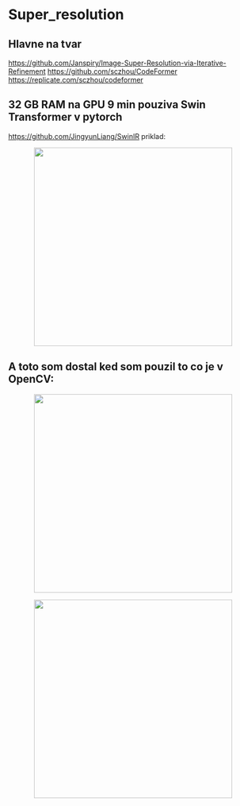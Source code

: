 # Super_resolution

## Hlavne na tvar
https://github.com/Janspiry/Image-Super-Resolution-via-Iterative-Refinement
https://github.com/sczhou/CodeFormer
https://replicate.com/sczhou/codeformer

## 32 GB RAM na GPU 9 min pouziva Swin Transformer v pytorch
https://github.com/JingyunLiang/SwinIR
priklad:

<p align="center">
    <img src="https://community.arm.com/cfs-file/__key/communityserver-blogs-components-weblogfiles/00-00-00-21-42/6378.figure_5F00_3_5F00_nvic.jpg" width="400">
</p>


## A toto som dostal ked som pouzil to co je v OpenCV:

<p align="center">
    <img src="https://community.arm.com/cfs-file/__key/communityserver-blogs-components-weblogfiles/00-00-00-21-42/6378.figure_5F00_3_5F00_nvic.jpg" width="400">
</p>

<p align="center">
    <img src="https://community.arm.com/cfs-file/__key/communityserver-blogs-components-weblogfiles/00-00-00-21-42/6378.figure_5F00_3_5F00_nvic.jpg" width="400">
</p>

